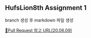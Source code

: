 ## HufsLion8th Assignment 1

branch 생성 후 markdown 파일 생성

[:bookmark:Pull Request 참고 URL(20.06.09)](https://github.com/jun108059/til/blob/master/Git/04.Git-PullRequest.md)
